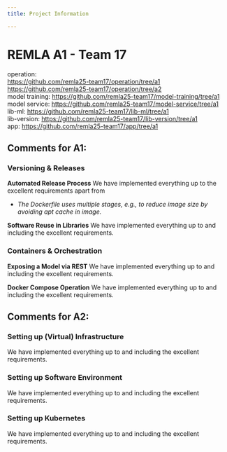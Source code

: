 ```yaml
---
title: Project Information

---
```


# REMLA A1 - Team 17

operation: \
https://github.com/remla25-team17/operation/tree/a1 \
https://github.com/remla25-team17/operation/tree/a2 \
model training: https://github.com/remla25-team17/model-training/tree/a1 \
model service: https://github.com/remla25-team17/model-service/tree/a1 \
lib-ml: https://github.com/remla25-team17/lib-ml/tree/a1 \
lib-version: https://github.com/remla25-team17/lib-version/tree/a1 \
app: https://github.com/remla25-team17/app/tree/a1 

## Comments for A1:

### Versioning & Releases

**Automated Release Process**
We have implemented everything up to the excellent requirements apart from 
- *The Dockerfile uses multiple stages, e.g., to reduce image size by avoiding apt cache in image.*

**Software Reuse in Libraries**
We have implemented everything up to and including the excellent requirements.

### Containers & Orchestration

**Exposing a Model via REST**
We have implemented everything up to and including the excellent requirements.

**Docker Compose Operation**
We have implemented everything up to and including the excellent requirements.

## Comments for A2:

### Setting up (Virtual) Infrastructure

We have implemented everything up to and including the excellent requirements.

### Setting up Software Environment

We have implemented everything up to and including the excellent requirements.

### Setting up Kubernetes

We have implemented everything up to and including the excellent requirements.
